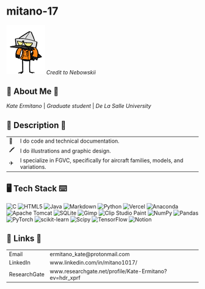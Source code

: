 # mitano-17
<img src="bouncey_birb.gif" width="20%">
<i>Credit to Nebowskii</i>

## 👤 About Me 🪪 ## 
*Kate Ermitano* | *Graduate student* | *De La Salle University* <br/>

## 📑 Description 📓 ## 

<table>
  <tr>
    <td>📝</td>
    <td>I do code and technical documentation.</td>
  </tr>
  <tr>
    <td>🖍</td>
    <td>I do illustrations and graphic design.</td>
  </tr>
   <tr>
    <td>✈️</td>
    <td>I specialize in FGVC, specifically for aircraft families, models, and variations.</td>
  </tr>
</table> 

## 🖥 Tech Stack ⌨️ ## 
![C](https://img.shields.io/badge/c-%2300599C.svg?style=for-the-badge&logo=c&logoColor=white) ![HTML5](https://img.shields.io/badge/html5-%23E34F26.svg?style=for-the-badge&logo=html5&logoColor=white) ![Java](https://img.shields.io/badge/java-%23ED8B00.svg?style=for-the-badge&logo=openjdk&logoColor=white) ![Markdown](https://img.shields.io/badge/markdown-%23000000.svg?style=for-the-badge&logo=markdown&logoColor=white) ![Python](https://img.shields.io/badge/python-3670A0?style=for-the-badge&logo=python&logoColor=ffdd54) ![Vercel](https://img.shields.io/badge/vercel-%23000000.svg?style=for-the-badge&logo=vercel&logoColor=white) ![Anaconda](https://img.shields.io/badge/Anaconda-%2344A833.svg?style=for-the-badge&logo=anaconda&logoColor=white) ![Apache Tomcat](https://img.shields.io/badge/apache%20tomcat-%23F8DC75.svg?style=for-the-badge&logo=apache-tomcat&logoColor=black) ![SQLite](https://img.shields.io/badge/sqlite-%2307405e.svg?style=for-the-badge&logo=sqlite&logoColor=white) ![Gimp](https://img.shields.io/badge/Gimp-657D8B?style=for-the-badge&logo=gimp&logoColor=FFFFFF) ![Clip Studio Paint](https://img.shields.io/badge/ClipStudioPaint-%23CFD3D3.svg?style=for-the-badge&logo=ClipStudioPaint&logoColor=white) ![NumPy](https://img.shields.io/badge/numpy-%23013243.svg?style=for-the-badge&logo=numpy&logoColor=white) ![Pandas](https://img.shields.io/badge/pandas-%23150458.svg?style=for-the-badge&logo=pandas&logoColor=white) ![PyTorch](https://img.shields.io/badge/PyTorch-%23EE4C2C.svg?style=for-the-badge&logo=PyTorch&logoColor=white) ![scikit-learn](https://img.shields.io/badge/scikit--learn-%23F7931E.svg?style=for-the-badge&logo=scikit-learn&logoColor=white) ![Scipy](https://img.shields.io/badge/SciPy-%230C55A5.svg?style=for-the-badge&logo=scipy&logoColor=%white) ![TensorFlow](https://img.shields.io/badge/TensorFlow-%23FF6F00.svg?style=for-the-badge&logo=TensorFlow&logoColor=white) ![Notion](https://img.shields.io/badge/Notion-%23000000.svg?style=for-the-badge&logo=notion&logoColor=white)

## 🔗 Links 📧 ## 
 <table>
  <tr>
    <td>Email</td>
    <td>ermitano_kate@protonmail.com</td>
  </tr>
  <tr>
    <td>LinkedIn</td>
    <td>www.linkedin.com/in/mitano1017/</td>
  </tr>
   <tr>
    <td>ResearchGate</td>
    <td>www.researchgate.net/profile/Kate-Ermitano?ev=hdr_xprf</td>
  </tr>
</table> 
